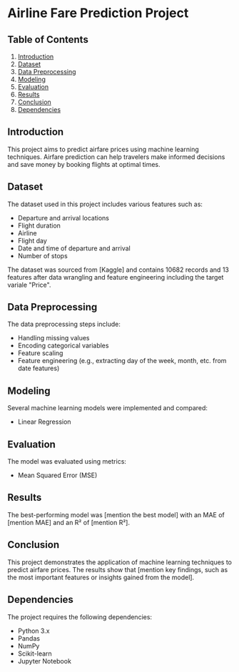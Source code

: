 # Airline Fare Prediction Project

## Table of Contents
1. [Introduction](#introduction)
2. [Dataset](#dataset)
3. [Data Preprocessing](#data-preprocessing)
4. [Modeling](#modeling)
5. [Evaluation](#evaluation)
6. [Results](#results)
7. [Conclusion](#conclusion)
9. [Dependencies](#dependencies)

## Introduction
This project aims to predict airfare prices using machine learning techniques. Airfare prediction can help travelers make informed decisions and save money by booking flights at optimal times.

## Dataset
The dataset used in this project includes various features such as:
- Departure and arrival locations
- Flight duration
- Airline
- Flight day
- Date and time of departure and arrival
- Number of stops

The dataset was sourced from [Kaggle] and contains 10682 records and 13 features after data wrangling and feature engineering including the target variale "Price".

## Data Preprocessing
The data preprocessing steps include:
- Handling missing values
- Encoding categorical variables
- Feature scaling
- Feature engineering (e.g., extracting day of the week, month, etc. from date features)

## Modeling
Several machine learning models were implemented and compared:
- Linear Regression

## Evaluation
The model was evaluated using metrics:
- Mean Squared Error (MSE)

## Results
The best-performing model was [mention the best model] with an MAE of [mention MAE] and an R² of [mention R²].

## Conclusion
This project demonstrates the application of machine learning techniques to predict airfare prices. The results show that [mention key findings, such as the most important features or insights gained from the model].


## Dependencies
The project requires the following dependencies:
- Python 3.x
- Pandas
- NumPy
- Scikit-learn
- Jupyter Notebook
